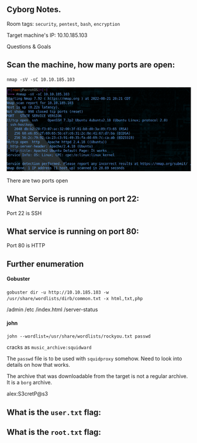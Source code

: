 ## Cyborg Notes.



Room tags: `security`, `pentest`, `bash`, `encryption`

Target machine's IP: 10.10.185.103

Questions & Goals

## Scan the machine, how many ports are open:

`nmap -sV -sC 10.10.185.103`

![nmap](images/nmap.png)

There are two ports open

## What Service is running on port 22:

Port 22 is SSH


## What service is running on port 80:

Port 80 is HTTP


## Further enumeration

#### Gobuster

`gobuster dir -u http://10.10.185.103 -w /usr/share/wordlists/dirb/common.txt -x html,txt,php`

/admin
/etc
/index.html
/server-status

#### john

`john --wordlist=/usr/share/wordlists/rockyou.txt passwd`

cracks as `music_archive:squidward`

The `passwd` file is to be used with `squidproxy` somehow. Need to look into details on how that works.

The archive that was downloadable from the target is not a regular archive. It is a `borg` archive. 

alex:S3cretP@s3


## What is the `user.txt` flag:

## What is the `root.txt` flag:
